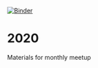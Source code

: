 [![Binder](https://mybinder.org/badge_logo.svg)](https://mybinder.org/v2/gh/pyladies-houston/2020/master)

# 2020
Materials for monthly meetup 
